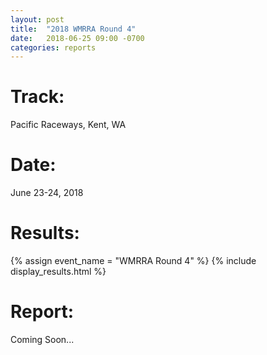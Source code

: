 ```yaml
---
layout: post
title:  "2018 WMRRA Round 4"
date:   2018-06-25 09:00 -0700
categories: reports
---
```


# Track:
Pacific Raceways, Kent, WA

# Date:
June 23-24, 2018

# Results:
{% assign event_name = "WMRRA Round 4" %}
{% include display_results.html %}

# Report:
Coming Soon...
